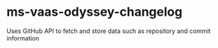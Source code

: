 # ms-vaas-odyssey-changelog
Uses GitHub API to fetch and store data such as repository and commit information
